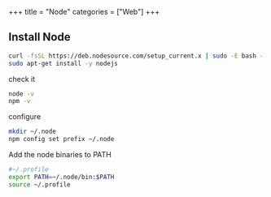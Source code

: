 +++
title = "Node"
categories = ["Web"]
+++

## Install Node

```sh
curl -fsSL https://deb.nodesource.com/setup_current.x | sudo -E bash -
sudo apt-get install -y nodejs
```

check it

```sh
node -v
npm -v
```

configure

```sh
mkdir ~/.node
npm config set prefix ~/.node
```

Add the node binaries to PATH

```sh
#~/.profile
export PATH=~/.node/bin:$PATH
source ~/.profile
```
